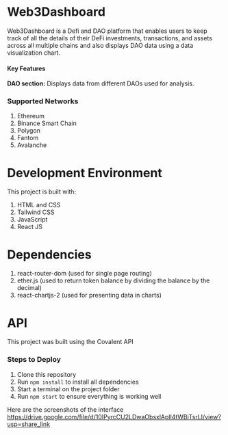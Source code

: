 
# Web3Dashboard 
Web3Dashboard is a Defi and DAO platform that enables users to keep track of all the details of their DeFi investments, transactions, and assets across all multiple chains and also displays DAO data using a data visualization chart.

#### Key Features
<b>DAO section:</b>  Displays data from different DAOs used for analysis.<br>



### Supported Networks
1. Ethereum
2. Binance Smart Chain
3. Polygon
4. Fantom
5. Avalanche


# Development Environment
This project is built with:
1. HTML and CSS
2. Tailwind CSS
3. JavaScript
4. React JS

# Dependencies
1. react-router-dom (used for single page routing)
2. ether.js (used to return token balance by dividing the balance by the decimal)
3. react-chartjs-2 (used for presenting data in charts)

# API
This project was built using the Covalent API


### Steps to Deploy
1. Clone this repository
2. Run `npm install` to install all dependencies
3. Start a terminal on the project folder
4. Run `npm start` to ensure everything is working well

Here are the screenshots of the interface 
https://drive.google.com/file/d/10IPyrcCU2LDwaObsxlAplI4tWBiTsrLI/view?usp=share_link
